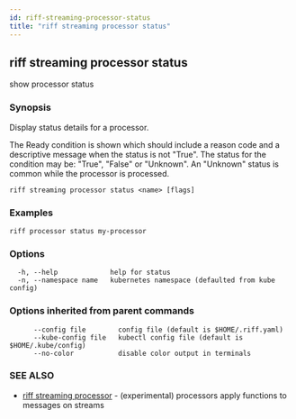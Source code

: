 ```yaml
---
id: riff-streaming-processor-status
title: "riff streaming processor status"
---
```

## riff streaming processor status

show processor status

### Synopsis

Display status details for a processor.

The Ready condition is shown which should include a reason code and a
descriptive message when the status is not "True". The status for the condition
may be: "True", "False" or "Unknown". An "Unknown" status is common while the
processor is processed.

```
riff streaming processor status <name> [flags]
```

### Examples

```
riff processor status my-processor
```

### Options

```
  -h, --help             help for status
  -n, --namespace name   kubernetes namespace (defaulted from kube config)
```

### Options inherited from parent commands

```
      --config file        config file (default is $HOME/.riff.yaml)
      --kube-config file   kubectl config file (default is $HOME/.kube/config)
      --no-color           disable color output in terminals
```

### SEE ALSO

* [riff streaming processor](riff_streaming_processor.md)	 - (experimental) processors apply functions to messages on streams

